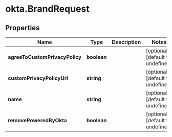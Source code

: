 # okta.BrandRequest

## Properties

Name | Type | Description | Notes
------------ | ------------- | ------------- | -------------
**agreeToCustomPrivacyPolicy** | **boolean** |  | [optional] [default to undefined]
**customPrivacyPolicyUrl** | **string** |  | [optional] [default to undefined]
**name** | **string** |  | [optional] [default to undefined]
**removePoweredByOkta** | **boolean** |  | [optional] [default to undefined]

